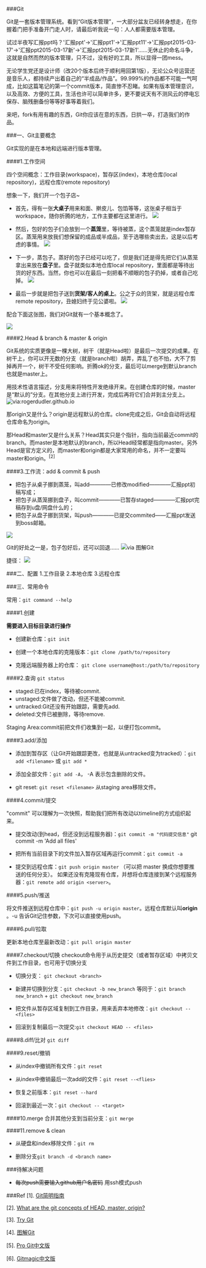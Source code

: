 ###Git

Git是一套版本管理系统。看到“Git版本管理”，一大部分盆友已经转身想走，在你握着门把手准备开门走人时，请最后听我说一句：人人都需要版本管理。

试过半夜写汇报ppt吗？'汇报ppt'→'汇报ppt1'→'汇报ppt11'→'汇报ppt2015-03-17'→'汇报ppt2015-03-17新'→'汇报ppt2015-03-17新1'……无休止的命名斗争，这就是自然而然的版本管理，只不过，没有好的工具，所以显得一团mess。

无论学生党还是设计师（改20个版本后终于顺利用回第1版），无论公众号运营还是音乐人，都持续产出着自己的“半成品/作品”。99.999%的作品都不可能一气呵成，比如这篇笔记的第一个commit版本，简直惨不忍睹。如果有版本管理意识，以及高效、方便的工具，生活也许可以简单许多，更不要说天有不测风云的停电忘保存、脑残删备份等等好事等着我们。

来吧，fork有用有趣的东西，Git你应该在意的东西，日拱一卒，打造我们的作品。


###一、Git主要概念

Git实现的是在本地和远端进行版本管理。


####1.工作空间

四个空间概念：工作目录(workspace)，暂存区(index)，本地仓库(local repository)，远程仓库(remote repository)

想象一下，我们开一个包子店~ 

- 首先，得有一张**大桌子**用来和面、擀皮儿、包馅等等，这张桌子相当于workspace，随你折腾的地方，工作主要都在这里进行。
![](http://upload-images.jianshu.io/upload_images/149-73085ee7d703bab8.png)

- 然后，包好的包子们会放到一个**蒸笼**里，等待被蒸，这个蒸笼就是index暂存区。蒸笼用来放我们想保留的成品或半成品，至于选哪些卖出去，这是以后考虑的事情。
![](http://upload-images.jianshu.io/upload_images/149-7b32a1a9999e8db2.png)

- 下一步，蒸包子。蒸好的包子已经可以吃了，但是我们还是得先把它们从蒸笼拿出来放在**盘子**里。盘子就类似本地仓库local repository，里面都是等待出货的好东西。当然，你也可以在最后一刻把看不顺眼的包子扔掉，或者自己吃掉。
![](http://upload-images.jianshu.io/upload_images/149-2fb9d577ef59ee74.png)

- 最后一步就是把包子送到**货架/客人的桌上**。公之于众的货架，就是远程仓库remote repository，丑媳妇终于见公婆啦。
![](http://upload-images.jianshu.io/upload_images/149-c67c02b28b761433.png)


配合下面这张图，我们对Git就有一个基本概念了。

![](http://blog.osteele.com/images/2008/git-transport.png)

####2.Head & branch & master & origin

Git系统的实质更像是一棵大树，树干（就是Head啦）是最后一次提交的成果。在树干上，你可以开无数的分支（就是branch啦）胡弄，弄乱了也不怕，大不了剪掉再开一个，树干不受任何影响。折腾ok的分支，最后可以merge到默认branch也就是master上。


用技术性语言描述，分支用来将特性开发绝缘开来。在创建仓库的时候，master 是“默认的”分支。在其他分支上进行开发，完成后再将它们合并到主分支上。
![](http://rogerdudler.github.io/git-guide/img/branches.png  "via:rogerdudler.github.io")

那origin又是什么？origin是远程默认的仓库。clone完成之后，Git会自动将远程仓库命名为origin。

那Head和master又是什么关系？Head其实只是个指针，指向当前最近commit的branch。而master是本地默认的branch，所以Head经常都是指向master。另外Head是官方定义的，而master和origin都是大家常用的命名，并不一定要叫master和origin。<sup>[2]</sup>



####3.工作流：add & commit & push

* 把包子从桌子挪到蒸笼，叫add————已修改modified————汇报ppt初稿写成；
* 把包子从蒸笼挪到盘子，叫commit————已暂存staged————汇报ppt完稿存到u盘/网盘什么的；
* 把包子从盘子挪到货架，叫push————已提交commited——汇报ppt发送到boss邮箱。

![](http://rogerdudler.github.io/git-guide/img/trees.png)

Git的好处之一是，包子包好后，还可以回退……
![](http://marklodato.github.io/visual-git-guide/basic-usage.svg "via 图解Git")

捷径：
![](http://marklodato.github.io/visual-git-guide/basic-usage-2.svg)



###二、配置
1.工作目录
2.本地仓库
3.远程仓库

###三、常用命令

常用：``git command --help``

####1.创建

**需要进入目标目录进行操作**

* 创建新仓库：``git init``

* 创建一个本地仓库的克隆版本：``git clone /path/to/repository ``

* 克隆远端服务器上的仓库： ``git clone username@host:/path/to/repository ``

####2.查询
``git status``

* staged:已在index，等待被commit.
* unstaged:文件做了改动，但还不能被commit.
* untracked:Git还没有开始跟踪，需要先add.
* deleted:文件已被删除，等待remove.

Staging Area:commit前把文件们收集到一起，以便打包commit。

####3.add/添加

* 添加到暂存区（让Git开始跟踪更改，也就是从untracked变为tracked）：``git add <filename>`` 或 ``git add *``

* 添加全部文件：``git add -A``， -A 表示包含删除的文件。

* git reset: ``git reset <filename>`` 从staging area移除文件。

####4.commit/提交

"commit" 可以理解为一次快照，帮助我们把所有改动以timeline的方式组织起来。

* 提交改动(到head，但还没到远程服务器)：``git commit -m "代码提交信息"`` git commit -m 'Add all files'

* 把所有当前目录下的文件加入暂存区域再运行commit：``git commit -a``

* 提交到远程仓库：``git push origin master`` （可以把 master 换成你想要推送的任何分支）。
如果还没有克隆现有仓库，并想将仓库连接到某个远程服务器：``git remote add origin <server>``。

####5.push/推送

将文件推送到远程仓库中：``git push -u origin master``。远程仓库默认叫**origin** 。-u 告诉Git记住参数，下次可以直接使用push。


####6.pull/拉取

更新本地仓库至最新改动：``git pull origin master``
 

####7.checkout/切换
checkout命令用于从历史提交（或者暂存区域）中拷贝文件到工作目录，也可用于切换分支

* 切换分支： ``git checkout <branch>`` 

* 新建并切换到分支：``git checkout -b new_branch`` 等同于：``git branch new_branch`` + ``git checkout new_branch``

* 把文件从暂存区域复制到工作目录，用来丢弃本地修改：``git checkout --<files> ``

* 回滚到复制最后一次提交:``git checkout HEAD -- <files>``


####8.diff/比对
``git diff``

####9.reset/撤销
* 从index中撤销所有文件：``git reset`` 

* 从index中撤销最后一次add的文件：``git reset --<flies>`` 

* 恢复之前版本：``git reset --hard``

* 回滚到最近一次：``git checkout -- <target>``


####10.merge
合并其他分支到当前分支：``git merge``

####11.remove & clean

* 从硬盘和index移除文件：``git rm`` 

* 删除分支``git branch -d <branch name>``

###待解决问题
* ~~每次push需要输入github用户名密码~~ 用ssh模式push


###Ref
[1]. [Git简明指南](http://rogerdudler.github.io/git-guide/index.zh.html)

[2]. [What are the git concepts of HEAD, master, origin?](http://stackoverflow.com/questions/8196544/what-are-the-git-concepts-of-head-master-origin)

[3]. [Try Git](https://try.github.io/)

[4]. [图解Git](http://marklodato.github.io/visual-git-guide/index-zh-cn.html)

[5]. [Pro Git中文版](https://github.com/progit/progit/tree/master/zh)

[6]. [Gitmagic中文版](https://github.com/blynn/gitmagic/tree/master/zh_cn)